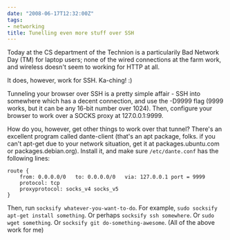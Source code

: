 ```yaml
---
date: "2008-06-17T12:32:00Z"
tags:
- networking
title: Tunelling even more stuff over SSH
---
```


Today at the CS department of the Technion is a particularily Bad Network Day
(TM) for laptop users; none of the wired connections at the farm work, and
wireless doesn't seem to working for HTTP at all.

It does, however, work for SSH. Ka-ching! :)

Tunneling your browser over SSH is a pretty simple affair - SSH into somewhere
which has a decent connection, and use the -D9999 flag (9999 works, but it can
be any 16-bit number over 1024). Then, configure your browser to work over a
SOCKS proxy at 127.0.0.1:9999.

How do you, however, get other things to work over that tunnel? There's an
excellent program called dante-client (that's an apt package, folks. if you
can't apt-get due to your network situation, get it at packages.ubuntu.com or
packages.debian.org). Install it, and make sure `/etc/dante.conf` has the
following lines:

```
route {
    from: 0.0.0.0/0   to: 0.0.0.0/0   via: 127.0.0.1 port = 9999
    protocol: tcp
    proxyprotocol: socks_v4 socks_v5
}
```

Then, run `socksify whatever-you-want-to-do`. For example, `sudo socksify
apt-get install something`. Or perhaps `socksify ssh somewhere`. Or `sudo wget
something`. Or `socksify git do-something-awesome`. (All of the above work for
me)

